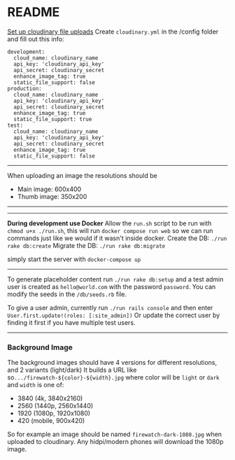 # README

[Set up cloudinary file uploads](https://cloudinary.com/documentation/rails_integration)
Create `cloudinary.yml` in the /config folder and fill out this info:

```
development:
  cloud_name: cloudinary_name
  api_key: 'cloudinary_api_key'
  api_secret: cloudinary_secret
  enhance_image_tag: true
  static_file_support: false
production:
  cloud_name: cloudinary_name
  api_key: 'cloudinary_api_key'
  api_secret: cloudinary_secret
  enhance_image_tag: true
  static_file_support: true
test:
  cloud_name: cloudinary_name
  api_key: 'cloudinary_api_key'
  api_secret: cloudinary_secret
  enhance_image_tag: true
  static_file_support: false
```

---

When uploading an image the resolutions should be

- Main image: 600x400
- Thumb image: 350x200

---

---

**During development use Docker**
Allow the `run.sh` script to be run with `chmod u+x ./run.sh`, this will run `docker compose run web` so we can run commands just like we would if it wasn't inside docker.
Create the DB: `./run rake db:create`
Migrate the DB: `./run rake db:migrate`

simply start the server with `docker-compose up`

---

To generate placeholder content run `./run rake db:setup` and a test admin user is created as `hello@world.com` with the password `password`.
You can modify the seeds in the `/db/seeds.rb` file.

To give a user admin, currently run `./run rails console` and then enter `User.first.update!(roles: [:site_admin])`
Or update the correct user by finding it first if you have multiple test users.

---

### Background Image

The background images should have 4 versions for different resolutions, and 2 variants (light/dark)
It builds a URL like so`.../firewatch-${color}-${width}.jpg` where color will be `light` or `dark` and `width` is one of:

- 3840 (4k, 3840x2160)
- 2560 (1440p, 2560x1440)
- 1920 (1080p, 1920x1080)
- 420 (mobile, 900x420)

So for example an image should be named `firewatch-dark-1080.jpg` when uploaded to cloudinary.
Any hidpi/modern phones will download the 1080p image.
